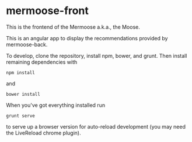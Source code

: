 mermoose-front
==============

This is the frontend of the Mermoose a.k.a., the Moose.

This is an angular app to display the recommendations provided by mermoose-back.

To develop, clone the repository, install npm, bower, and grunt. Then install
remaining dependencies with

```
npm install
```

and 

```
bower install
```

When you've got everything installed run

```
grunt serve
```

to serve up a browser version for auto-reload development (you may need the LiveReload
chrome plugin).